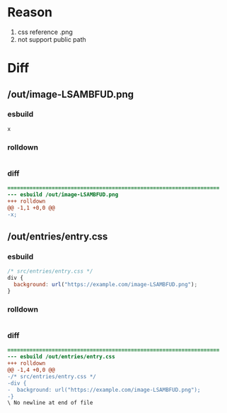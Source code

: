 # Reason
1. css reference .png
2. not support public path
# Diff
## /out/image-LSAMBFUD.png
### esbuild
```js
x
```
### rolldown
```js

```
### diff
```diff
===================================================================
--- esbuild	/out/image-LSAMBFUD.png
+++ rolldown	
@@ -1,1 +0,0 @@
-x;

```
## /out/entries/entry.css
### esbuild
```js
/* src/entries/entry.css */
div {
  background: url("https://example.com/image-LSAMBFUD.png");
}
```
### rolldown
```js

```
### diff
```diff
===================================================================
--- esbuild	/out/entries/entry.css
+++ rolldown	
@@ -1,4 +0,0 @@
-/* src/entries/entry.css */
-div {
-  background: url("https://example.com/image-LSAMBFUD.png");
-}
\ No newline at end of file

```